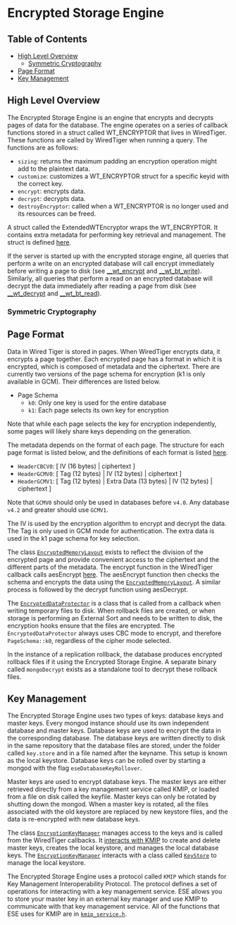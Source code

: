 # Encrypted Storage Engine

## Table of Contents

- [High Level Overview](#high-level-overview)
  - [Symmetric Cryptography](#symmetric-cryptography)
- [Page Format](#page-format)
- [Key Management](#key-management)

## High Level Overview

The Encrypted Storage Engine is an engine that encrypts and decrypts pages of data for the database.
The engine operates on a series of callback functions stored in a struct called WT_ENCRYPTOR that
lives in WiredTiger. These functions are called by WiredTiger when running a query. The functions
are as follows:

- `sizing`: returns the maximum padding an encryption operation might add to the plaintext data.
- `customize`: customizes a WT_ENCRYPTOR struct for a specific keyid with the correct key.
- `encrypt`: encrypts data.
- `decrypt`: decrypts data.
- `destroyEncryptor`: called when a WT_ENCRYPTOR is no longer used and its resources can be freed.

A struct called the ExtendedWTEncryptor wraps the WT_ENCRYPTOR. It contains extra metadata for
performing key retrieval and management. The struct is defined
[here](wiredtiger_encryption_callbacks.cpp).

If the server is started up with the encrypted storage engine, all queries that perform a write on
an encrypted database will call encrypt immediately before writing a page to disk (see
[__wt_encrypt](https://www.github.com/mongodb/mongo/tree/master/src/third_party/wiredtiger/src/support/crypto.c#L70)
and
[__wt_bt_write](https://www.github.com/mongodb/mongo/tree/master/src/third_party/wiredtiger/src/btree/bt_io.c#L298)).
Similarly, all queries that perform a read on an encrypted database will decrypt the data
immediately after reading a page from disk (see
[__wt_decrypt](https://www.github.com/mongodb/mongo/tree/master/src/third_party/wiredtiger/src/support/crypto.c#L17)
and
[__wt_bt_read](https://www.github.com/mongodb/mongo/tree/master/src/third_party/wiredtiger/src/btree/bt_io.c#L62)).

### Symmetric Cryptography

## Page Format

Data in Wired Tiger is stored in pages. When WiredTiger encrypts data, it encrypts a page together.
Each encrypted page has a format in which it is encrypted, which is composed of metadata and the
ciphertext. There are currently two versions of the page schema for encryption (k1 is only available
in GCM). Their differences are listed below.

- Page Schema
  - `k0`: Only one key is used for the entire database
  - `k1`: Each page selects its own key for encryption

Note that while each page selects the key for encryption independently, some pages will likely share
keys depending on the generation.

The metadata depends on the format of each page. The structure for each page format is listed below,
and the definitions of each format is listed [here](symmetric_crypto.h).

- `HeaderCBCV0`: [ IV (16 bytes) | ciphertext ]
- `HeaderGCMV0`: [ Tag (12 bytes) | IV (12 bytes) | ciphertext ]
- `HeaderGCMV1`: [ Tag (12 bytes) | Extra Data (13 bytes) | IV (12 bytes) | ciphertext ]

Note that `GCMV0` should only be used in databases before `v4.0`. Any database `v4.2` and greater
should use `GCMV1`.

The IV is used by the encryption algorithm to encrypt and decrypt the data. The Tag is only used in
GCM mode for authentication. The extra data is used in the k1 page schema for key selection.

The class [`EncryptedMemoryLayout`](symmetric_crypto.h) exists to reflect the division of
the encrypted page and provide convenient access to the ciphertext and the different parts of the
metadata. The encrypt function in the WiredTiger callback calls aesEncrypt
[here](wiredtiger_encryption_callbacks.cpp#L158). The aesEncrypt function then checks the schema and
encrypts the data using the [`EncryptedMemoryLayout`](symmetric_crypto.h). A similar
process is followed by the decrypt function using aesDecrypt.

The [`EncryptedDataProtector`](encrypted_data_protector.h) is a class that is called from a
callback when writing temporary files to disk. When rollback files are created, or when storage is
performing an External Sort and needs to be written to disk, the encryption hooks ensure that the
files are encrypted. The `EncryptedDataProtector` always uses CBC mode to encrypt, and therefore
`PageSchema::k0`, regardless of the cipher mode selected.

In the instance of a replication rollback, the database produces encrypted rollback files if it
using the Encrypted Storage Engine. A separate binary called `mongoDecrypt` exists as a standalone
tool to decrypt these rollback files.

## Key Management

The Encrypted Storage Engine uses two types of keys: database keys and master keys. Every mongod
instance _should_ use its own independent database and master keys. Database keys are used to
encrypt the data in the corresponding database. The database keys are written directly to disk in
the same repository that the database files are stored, under the folder called `key.store` and in a
file named after the keyname. This setup is known as the local keystore. Database keys can be rolled
over by starting a mongod with the flag `eseDatabaseKeyRollover`.

Master keys are used to encrypt database keys. The master keys are either retrieved directly from a
key management service called KMIP, or loaded from a file on disk called the keyfile. Master keys
can only be rotated by shutting down the mongod. When a master key is rotated, all the files
associated with the old keystore are replaced by new keystore files, and the data is re-encrypted
with new database keys.

The class [`EncryptionKeyManager`](encryption_key_manager.h) manages access to the keys and
is called from the WiredTiger callbacks. It [interacts with KMIP](encryption_key_manager.cpp)
to create and delete master keys, creates the local keystore, and manages the local database keys.
The [`EncryptionKeyManager`](encryption_key_manager.h) interacts with a class called
[`KeyStore`](keystore.h) to manage the local keystore.

The Encrypted Storage Engine uses a protocol called `KMIP` which stands for Key Management
Interoperability Protocol. The protocol defines a set of operations for interacting with a key
management service. ESE allows you to store your master key in an external key manager and use KMIP
to communicate with that key management service. All of the functions that ESE uses for KMIP are in
[`kmip_service.h`](kmip_service.h).
